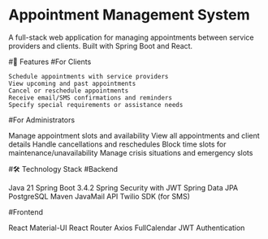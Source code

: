 # Appointment Management System
A full-stack web application for managing appointments between service providers and clients. Built with Spring Boot and React.

#🚀 Features
#For Clients

    Schedule appointments with service providers
    View upcoming and past appointments
    Cancel or reschedule appointments
    Receive email/SMS confirmations and reminders
    Specify special requirements or assistance needs

#For Administrators

  Manage appointment slots and availability
  View all appointments and client details
  Handle cancellations and reschedules
  Block time slots for maintenance/unavailability
  Manage crisis situations and emergency slots

#🛠️ Technology Stack
#Backend

  Java 21
  Spring Boot 3.4.2
  Spring Security with JWT
  Spring Data JPA
  PostgreSQL
  Maven
  JavaMail API
  Twilio SDK (for SMS)

#Frontend

  React 
  Material-UI
  React Router
  Axios
  FullCalendar
  JWT Authentication
